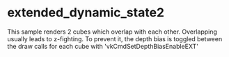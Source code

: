 # extended_dynamic_state2

This sample renders 2 cubes which overlap with each other. Overlapping usually leads to z-fighting.
To prevent it, the depth bias is toggled between the draw calls for each cube with 'vkCmdSetDepthBiasEnableEXT'